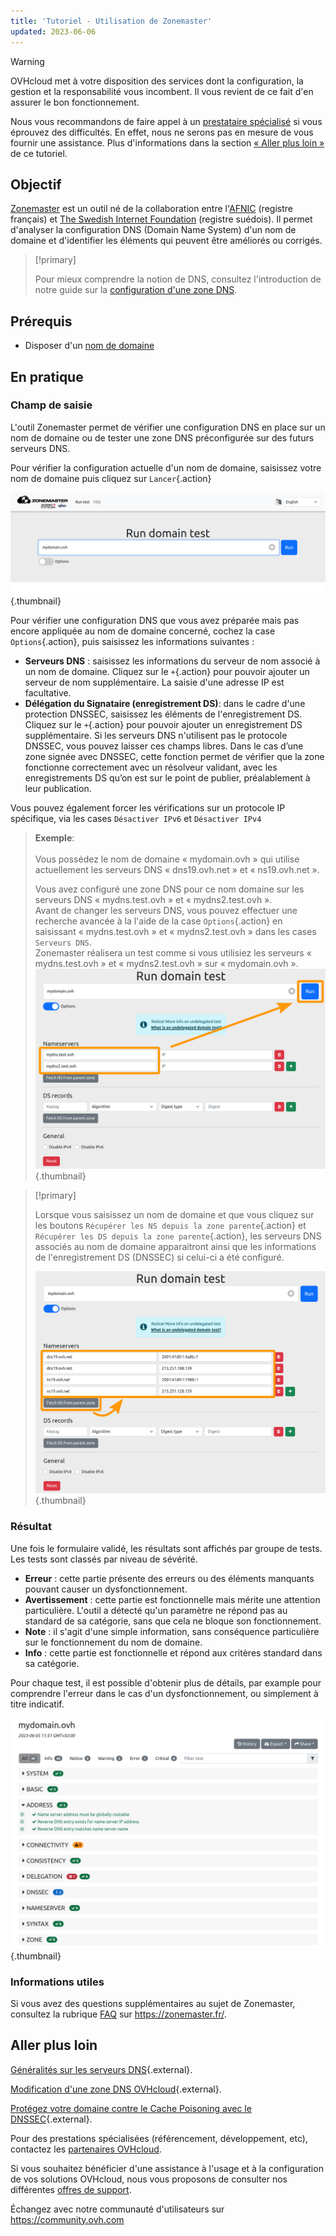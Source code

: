 ```yaml
---
title: 'Tutoriel - Utilisation de Zonemaster'
updated: 2023-06-06
---
```


> [!warning]
>
> OVHcloud met à votre disposition des services dont la configuration, la gestion et la responsabilité vous incombent. Il vous revient de ce fait d'en assurer le bon fonctionnement.
>
> Nous vous recommandons de faire appel à un [prestataire spécialisé](https://partner.ovhcloud.com/fr/) si vous éprouvez des difficultés. En effet, nous ne serons pas en mesure de vous fournir une assistance. Plus d'informations dans la section [« Aller plus loin »](#go-further) de ce tutoriel.
>


## Objectif

[Zonemaster](https://zonemaster.fr/) est un outil né de la collaboration entre l'[AFNIC](https://www.afnic.fr/) (registre français) et [The Swedish Internet Foundation](https://internetstiftelsen.se/en/) (registre suédois). Il permet d'analyser la configuration DNS (Domain Name System) d'un nom de domaine et d'identifier les éléments qui peuvent être améliorés ou corrigés.

> [!primary]
>
> Pour mieux comprendre la notion de DNS, consultez l'introduction de notre guide sur la [configuration d'une zone DNS](/pages/web/domains/dns_zone_edit).

## Prérequis

- Disposer d'un [nom de domaine](https://www.ovhcloud.com/fr/domains/)

## En pratique

### Champ de saisie

L'outil Zonemaster permet de vérifier une configuration DNS en place sur un nom de domaine ou de tester une zone DNS préconfigurée sur des futurs serveurs DNS.

Pour vérifier la configuration actuelle d'un nom de domaine, saisissez votre nom de domaine puis cliquez sur `Lancer`{.action}

![Capture d'écran du formulaire de Zonemaster. Le domaine « mydomain.ovh » a été saisi et est prêt à être testé.](images/zonemaster01.png){.thumbnail}

Pour vérifier une configuration DNS que vous avez préparée mais pas encore appliquée au nom de domaine concerné, cochez la case `Options`{.action}, puis saisissez les informations suivantes :

- **Serveurs DNS** : saisissez les informations du serveur de nom associé à un nom de domaine. Cliquez sur le `+`{.action} pour pouvoir ajouter un serveur de nom supplémentaire. La saisie d'une adresse IP est facultative.
- **Délégation du Signataire (enregistrement DS)**: dans le cadre d'une protection DNSSEC, saisissez les éléments de l'enregistrement DS. Cliquez sur le `+`{.action} pour pouvoir ajouter un enregistrement DS supplémentaire. Si les serveurs DNS n'utilisent pas le protocole DNSSEC, vous pouvez laisser ces champs libres. Dans le cas d’une zone signée avec DNSSEC, cette fonction permet de vérifier que la zone fonctionne correctement avec un résolveur validant, avec les enregistrements DS qu’on est sur le point de publier, préalablement à leur publication.


Vous pouvez également forcer les vérifications sur un protocole IP spécifique, via les cases `Désactiver IPv6` et `Désactiver IPv4`

> **Exemple**:<br><br> Vous possédez le nom de domaine « mydomain.ovh » qui utilise actuellement les serveurs DNS « dns19.ovh.net » et  « ns19.ovh.net ».
>
>Vous avez configuré une zone DNS pour ce nom domaine sur les serveurs DNS « mydns.test.ovh » et « mydns2.test.ovh ».<br>
> Avant de changer les serveurs DNS, vous pouvez effectuer une recherche avancée à la l'aide de la case `Options`{.action} en saisissant « mydns.test.ovh » et « mydns2.test.ovh » dans les cases `Serveurs DNS`.<br>
> Zonemaster réalisera un test comme si vous utilisiez les serveurs « mydns.test.ovh » et « mydns2.test.ovh » sur « mydomain.ovh ».<br>
> ![Capture d'écran des options avancées du formulaire de Zonemaster. Les deux serveurs de noms « mydns.test.ovh » et « mydns2.test.ovh » ont été saisis dans la section « Serveurs de noms » du formulaire.](images/zonemaster02.png){.thumbnail}

> [!primary]
>
> Lorsque vous saisissez un nom de domaine et que vous cliquez sur les boutons `Récupérer les NS depuis la zone parente`{.action} et `Récupérer les DS depuis la zone parente`{.action}, les serveurs DNS associés au nom de domaine apparaitront ainsi que les informations de l'enregistrement DS (DNSSEC) si celui-ci a été configuré.
>
> ![Capture d'écran de la page de résultats de Zonemaster pour le domaine « mydomain.ovh ». La section « Adresses » est développée.](images/zonemaster03.png){.thumbnail}

### Résultat

Une fois le formulaire validé, les résultats sont affichés par groupe de tests. Les tests sont classés par niveau de sévérité.

- **Erreur** : cette partie présente des erreurs ou des éléments manquants pouvant causer un dysfonctionnement.
- **Avertissement** : cette partie est fonctionnelle mais mérite une attention particulière. L'outil a détecté qu'un paramètre ne répond pas au standard de sa catégorie, sans que cela ne bloque son fonctionnement.
- **Note** : il s'agit d'une simple information, sans conséquence particulière sur le fonctionnement du nom de domaine.
- **Info** : cette partie est fonctionnelle et répond aux critères standard dans sa catégorie.

Pour chaque test, il est possible d'obtenir plus de détails, par example pour comprendre l'erreur dans le cas d'un dysfonctionnement, ou simplement à titre indicatif.

![domains](images/zonemaster04.png){.thumbnail}

### Informations utiles

Si vous avez des questions supplémentaires au sujet de Zonemaster, consultez la rubrique [FAQ](https://zonemaster.fr/fr/faq) sur <https://zonemaster.fr/>.


## Aller plus loin <a name="go-further"></a>

[Généralités sur les serveurs DNS](/pages/web/domains/dns_server_general_information){.external}.

[Modification d'une zone DNS OVHcloud](/pages/web/domains/dns_zone_edit){.external}.

[Protégez votre domaine contre le Cache Poisoning avec le DNSSEC](https://www.ovhcloud.com/fr/domains/dnssec/){.external}.

Pour des prestations spécialisées (référencement, développement, etc), contactez les [partenaires OVHcloud](https://partner.ovhcloud.com/fr/).

Si vous souhaitez bénéficier d'une assistance à l'usage et à la configuration de vos solutions OVHcloud, nous vous proposons de consulter nos différentes [offres de support](https://www.ovhcloud.com/fr/support-levels/).

Échangez avec notre communauté d'utilisateurs sur <https://community.ovh.com>
